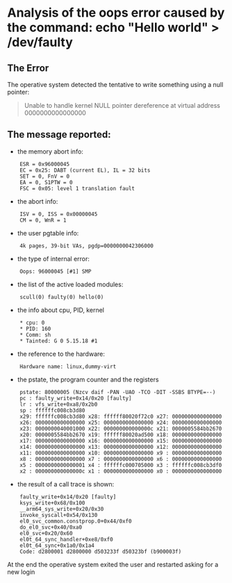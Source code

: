 # Analysis of the oops error caused by the command: echo "Hello world" > /dev/faulty

## The Error
The operative system detected the tentative to write something using a null pointer:
> Unable to handle kernel NULL pointer dereference at virtual address 0000000000000000

## The message reported:
- the memory abort info:
```
	ESR = 0x96000045
	EC = 0x25: DABT (current EL), IL = 32 bits
	SET = 0, FnV = 0
	EA = 0, S1PTW = 0
	FSC = 0x05: level 1 translation fault
```
- the abort info:
```
	ISV = 0, ISS = 0x00000045
	CM = 0, WnR = 1
```
- the user pgtable info:
```
	4k pages, 39-bit VAs, pgdp=0000000042306000
```
- the type of internal error:
```
	Oops: 96000045 [#1] SMP
```
- the list of the active loaded modules:
```
	scull(0) faulty(0) hello(0)
```
- the info about cpu, PID, kernel
```
	* cpu: 0
	* PID: 160
	* Comm: sh
	* Tainted: G 0 5.15.18 #1
```
- the reference to the hardware:
```
	Hardware name: linux,dummy-virt
```
- the pstate, the program counter and the registers
```
	pstate: 80000005 (Nzcv daif -PAN -UAO -TCO -DIT -SSBS BTYPE=--)
	pc : faulty_write+0x14/0x20 [faulty]
	lr : vfs_write+0xa8/0x2b0
	sp : ffffffc008cb3d80
	x29: ffffffc008cb3d80 x28: ffffff80020f72c0 x27: 0000000000000000
	x26: 0000000000000000 x25: 0000000000000000 x24: 0000000000000000
	x23: 0000000040001000 x22: 000000000000000c x21: 0000005584bb2670
	x20: 0000005584bb2670 x19: ffffff80020ad500 x18: 0000000000000000
	x17: 0000000000000000 x16: 0000000000000000 x15: 0000000000000000
	x14: 0000000000000000 x13: 0000000000000000 x12: 0000000000000000
	x11: 0000000000000000 x10: 0000000000000000 x9 : 0000000000000000
	x8 : 0000000000000000 x7 : 0000000000000000 x6 : 0000000000000000
	x5 : 0000000000000001 x4 : ffffffc000705000 x3 : ffffffc008cb3df0
	x2 : 000000000000000c x1 : 0000000000000000 x0 : 0000000000000000
```
- the result of a call trace is shown:
```
	faulty_write+0x14/0x20 [faulty]
	ksys_write+0x68/0x100
	__arm64_sys_write+0x20/0x30
	invoke_syscall+0x54/0x130
	el0_svc_common.constprop.0+0x44/0xf0
	do_el0_svc+0x40/0xa0
	el0_svc+0x20/0x60
	el0t_64_sync_handler+0xe8/0xf0
	el0t_64_sync+0x1a0/0x1a4
	Code: d2800001 d2800000 d503233f d50323bf (b900003f)
```
At the end the operative system exited the user and restarted asking for a new login


